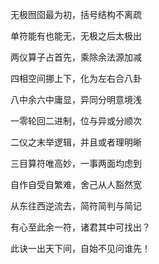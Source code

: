 无极囫囵最为初，括号结构不离疏

单符能有也能无，无极之后太极出

两仪算子占首先，乘除余法源加减

四相空间挪上下，化为左右合八卦

八中余六中庸显，异同分明意境浅

一零轮回二进制，位与异或分顺次

二仪之末举逻辑，并且或者理明晰

三目算符唯高妙，一事两面均虑到

自作自受自繁难，舍己从人豁然宽

从东往西逆流去，简符简判与简记

有心至此余一符，诸君其中可找出？

此诀一出天下间，自始不见问谁先！
